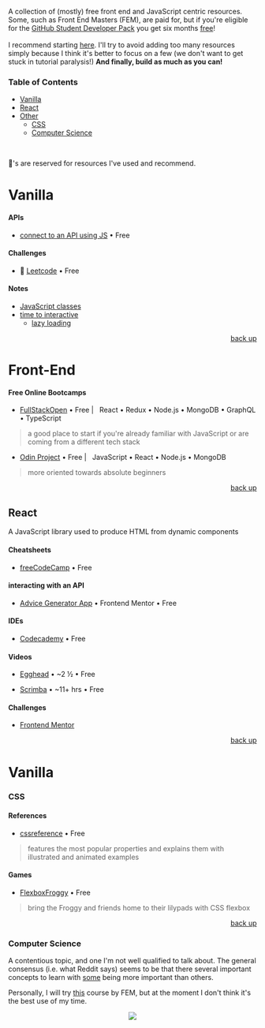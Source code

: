 <div hidden id="top"></div>

A collection of (mostly) free front end and JavaScript centric resources. Some, such as Front End Masters (FEM), are paid for, but if you're eligible for the [GitHub Student Developer Pack](https://education.github.com/pack) you get six months [free](https://frontendmasters.com/welcome/github-student-developers/)! 
<br><br>
I recommend starting [here](https://roadmap.sh/frontend).  I'll try to avoid adding too many resources simply because I think it's better to focus on a few (we don't want to get stuck in tutorial paralysis!) <strong>And finally, build as much as you can!</strong>

### Table of Contents

* [Vanilla](#vanilla)
* [React](#react)
* [Other](#vanilla)
  * [CSS](#css)
  * [Computer Science](#computer-science)

<br>

💜's are reserved for resources I've used and recommend. 

# Vanilla

#### APIs
* [connect to an API using JS](https://www.taniarascia.com/how-to-connect-to-an-api-with-javascript/) • Free

#### Challenges
* 💜 [Leetcode](https://leetcode.com/) • Free

#### Notes
* [JavaScript classes](https://www.freecodecamp.org/news/javascript-classes-how-they-work-with-use-case/#what-are-classes-in-javascript)
* [time to interactive](https://www.builder.io/blog/the-ultimate-guide-to-optimizing-javascript-for-quick-page-loads)
  * [lazy loading](https://developer.mozilla.org/en-US/docs/Web/Performance/Lazy_loading)

<p align="right"><a href="#top">back up</a></p>
 
# Front-End

#### Free Online Bootcamps
* [FullStackOpen](https://fullstackopen.com/en/)  • Free | &nbsp; React • Redux • Node.js • MongoDB • GraphQL • TypeScript <br>
> a good place to start if you're already familiar with JavaScript or are coming from a different tech stack
* [Odin Project](https://www.theodinproject.com/paths/full-stack-javascript) • Free | &nbsp; JavaScript • React • Node.js • MongoDB
> more oriented towards absolute beginners 

<p align="right"><a href="#top">back up</a></p>

## React
A JavaScript library used to produce HTML from dynamic components
#### Cheatsheets
* [freeCodeCamp](https://www-freecodecamp-org.cdn.ampproject.org/c/s/www.freecodecamp.org/news/the-react-cheatsheet/amp/#react-elements) • Free

#### interacting with an API
* [Advice Generator App](https://www.frontendmentor.io/challenges/advice-generator-app-QdUG-13db) • Frontend Mentor • Free

#### IDEs
* [Codecademy](https://www.codecademy.com/learn/react-101) • Free

#### Videos
* [Egghead](https://egghead.io/courses/the-beginner-s-guide-to-react) • ~2 ½ • Free <br>
>
* [Scrimba](https://scrimba.com/learn/learnreact) • ~11+ hrs • Free

#### Challenges
* [Frontend Mentor](https://www.frontendmentor.io/challenges)

<p align="right"><a href="#top">back up</a></p>

# Vanilla


### CSS

#### References
* [cssreference](https://cssreference.io/) • Free
> features the most popular properties and explains them with illustrated and animated examples

#### Games
* [FlexboxFroggy](https://flexboxfroggy.com/) • Free
> bring the Froggy and friends home to their lilypads with CSS flexbox

<p align="right"><a href="#top">back up</a></p>

### Computer Science

A contentious topic, and one I'm not well qualified to talk about. The general consensus (i.e. what Reddit says) seems to be that there several important concepts to learn with [some](https://benmccormick.org/2018/02/20/cs-for-fe/) being more important than others. 

Personally, I will try [this](https://frontendmasters.com/courses/computer-science-v2/) course by FEM, but at the moment I don't think it's the best use of my time.

<p align="center">
  <img src="https://visitor-badge.laobi.icu/badge?page_id=adrianHards/resources-js" id="counter">
</p>

